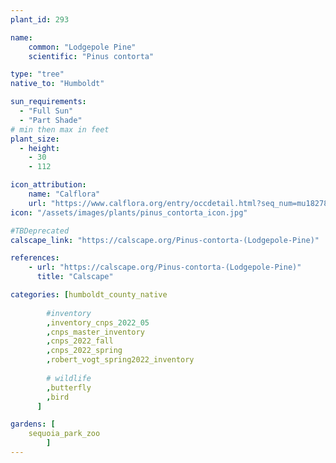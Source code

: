 ```yaml
---
plant_id: 293

name: 
    common: "Lodgepole Pine" 
    scientific: "Pinus contorta"

type: "tree"
native_to: "Humboldt"

sun_requirements:
  - "Full Sun"
  - "Part Shade"
# min then max in feet
plant_size:
  - height: 
    - 30
    - 112

icon_attribution: 
    name: "Calflora"
    url: "https://www.calflora.org/entry/occdetail.html?seq_num=mu18278"
icon: "/assets/images/plants/pinus_contorta_icon.jpg"

#TBDeprecated
calscape_link: "https://calscape.org/Pinus-contorta-(Lodgepole-Pine)"

references:
    - url: "https://calscape.org/Pinus-contorta-(Lodgepole-Pine)"
      title: "Calscape"

categories: [humboldt_county_native
        
        #inventory 
        ,inventory_cnps_2022_05
        ,cnps_master_inventory
        ,cnps_2022_fall
        ,cnps_2022_spring
        ,robert_vogt_spring2022_inventory
        
        # wildlife
        ,butterfly
        ,bird
      ]

gardens: [ 
    sequoia_park_zoo
        ]
---
```






